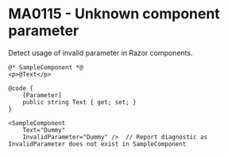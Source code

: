 # MA0115 - Unknown component parameter

Detect usage of invalid parameter in Razor components.

```razor
@* SampleComponent *@
<p>@Text</p>

@code {
    [Parameter]
    public string Text { get; set; }
}
```

```razor
<SampleComponent
    Text="Dummy"
    InvalidParameter="Dummy" />  // Report diagnostic as InvalidParameter does not exist in SampleComponent
```